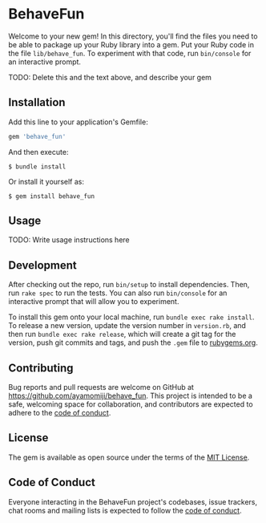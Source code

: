 # BehaveFun

Welcome to your new gem! In this directory, you'll find the files you need to be able to package up your Ruby library into a gem. Put your Ruby code in the file `lib/behave_fun`. To experiment with that code, run `bin/console` for an interactive prompt.

TODO: Delete this and the text above, and describe your gem

## Installation

Add this line to your application's Gemfile:

```ruby
gem 'behave_fun'
```

And then execute:

    $ bundle install

Or install it yourself as:

    $ gem install behave_fun

## Usage

TODO: Write usage instructions here

## Development

After checking out the repo, run `bin/setup` to install dependencies. Then, run `rake spec` to run the tests. You can also run `bin/console` for an interactive prompt that will allow you to experiment.

To install this gem onto your local machine, run `bundle exec rake install`. To release a new version, update the version number in `version.rb`, and then run `bundle exec rake release`, which will create a git tag for the version, push git commits and tags, and push the `.gem` file to [rubygems.org](https://rubygems.org).

## Contributing

Bug reports and pull requests are welcome on GitHub at https://github.com/ayamomiji/behave_fun. This project is intended to be a safe, welcoming space for collaboration, and contributors are expected to adhere to the [code of conduct](https://github.com/ayamomiji/behave_fun/blob/master/CODE_OF_CONDUCT.md).


## License

The gem is available as open source under the terms of the [MIT License](https://opensource.org/licenses/MIT).

## Code of Conduct

Everyone interacting in the BehaveFun project's codebases, issue trackers, chat rooms and mailing lists is expected to follow the [code of conduct](https://github.com/ayamomiji/behave_fun/blob/master/CODE_OF_CONDUCT.md).
